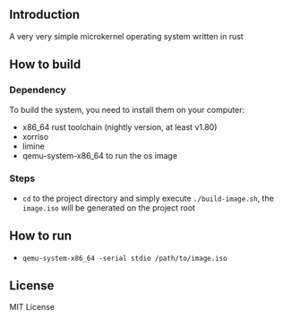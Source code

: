 ## Introduction
A very very simple microkernel operating system written in rust

## How to build

### Dependency
To build the system, you need to install them on your computer:

- x86_64 rust toolchain (nightly version, at least v1.80)
- xorriso
- limine
- qemu-system-x86_64 to run the os image
### Steps
- `cd` to the project directory and simply execute `./build-image.sh`, the `image.iso` will be generated on the project root

## How to run
- `qemu-system-x86_64 -serial stdio /path/to/image.iso`

## License
MIT License
